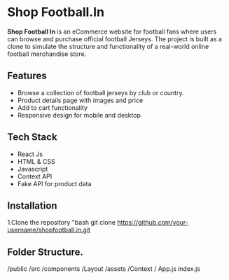 # Shop Football.In 
**Shop Football In** is an eCommerce website for football fans where users can browse and purchase official football Jerseys. The project is built as a clone to simulate the structure and functionality of a real-world online football merchandise store.


## Features
- Browse a collection of football jerseys by club or country.
- Product details page with images and price
- Add to cart functionality
- Responsive design for mobile and desktop

## Tech Stack
- React Js
- HTML & CSS
- Javascript
- Context API
- Fake API for product data

## Installation
1.Clone the repository
"bash 
git clone 
https://github.com/your-username/shopfootball.in.git


## Folder Structure.
/public
/src
  /components
  /Layout
  /assets
  /Context
  /
  App.js
  index.js
